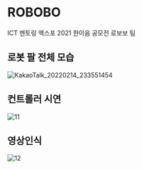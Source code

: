 # ROBOBO
ICT 멘토링 엑스포 2021 한이음 공모전 로보보 팀

## 로봇 팔 전체 모습
![KakaoTalk_20220214_233551454](https://user-images.githubusercontent.com/56014938/153884773-a8eb688c-63e6-4d5e-bb9a-8939782b6c94.jpg)

## 컨트롤러 시연
![11](https://user-images.githubusercontent.com/56014938/153884514-af793818-2ed4-40a7-8438-b8c17e4ad05a.png)

## 영상인식
![12](https://user-images.githubusercontent.com/56014938/153884536-1cb7c00f-38fe-4707-8f5f-6a41d6cccc38.png)

